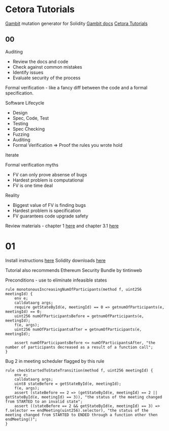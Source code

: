 # Cetora Tutorials

[Gambit](https://github.com/Certora/gambit) mutation generator for Solidity
[Gambit docs](https://docs.certora.com/en/latest/docs/gambit/index.html)
[Cetora Tutorials](https://github.com/Certora/Tutorials)

## 00

Auditing

* Review the docs and code
* Check against common mistakes
* Identify issues
* Evaluate security of the process

Formal verification - like a fancy diff between the code and a formal specification.

Software Lifecycle

* Design
* Spec, Code, Test
* Testing
* Spec Checking
* Fuzzing
* Auditing
* Formal Verification => Proof the rules you wrote hold

Iterate

Formal verification myths

* FV can only prove absense of bugs
* Hardest problem is computational
* FV is one time deal

Reality

* Biggest value of FV is finding bugs
* Hardest problem is specification
* FV guarantees code upgrade safety

Review materials - chapter 1 [here](http://web.mit.edu/gleitz/www/Introduction%20to%20Logic%20-%20P.%20Suppes%20(1957)%20WW.pdf) and chapter 3.1 [here](https://discrete.openmathbooks.org/dmoi2/sec_propositional.html)

# 01

Install instructions [here](https://docs.certora.com/en/latest/docs/user-guide/getting-started/install.html#)
Solidity downloads [here](https://github.com/ethereum/solidity/releases)

Tutorial also recommends Ethereum Security Bundle by tintinweb

Preconditions - use to eliminate infeasible states

```
rule monotonousIncreasingNumOfParticipants(method f, uint256 meetingId) {
	env e;
	calldataarg args;
	require getStateById(e, meetingId) == 0 => getnumOfParticipants(e, meetingId) == 0;
	uint256 numOfParticipantsBefore = getnumOfParticipants(e, meetingId);
	f(e, args);
    uint256 numOfParticipantsAfter = getnumOfParticipants(e, meetingId);

	assert numOfParticipantsBefore <= numOfParticipantsAfter, "the number of participants decreased as a result of a function call";
}
```

Bug 2 in meeting scheduler flagged by this rule

```
rule checkStartedToStateTransition(method f, uint256 meetingId) {
	env e;
	calldataarg args;
	uint8 stateBefore = getStateById(e, meetingId);
	f(e, args);
	assert (stateBefore == 2 => (getStateById(e, meetingId) == 2 || getStateById(e, meetingId) == 3)), "the status of the meeting changed from STARTED to an invalid state";
	assert ((stateBefore == 2 && getStateById(e, meetingId) == 3) => f.selector == endMeeting(uint256).selector), "the status of the meeting changed from STARTED to ENDED through a function other then endMeeting()";
}
```